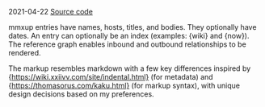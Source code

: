 2021-04-22
[Source code](https://github.com/mrshll/mmx/blob/main/src/mmxup.go)

mmxup entries have names, hosts, titles, and bodies. They optionally have dates. An entry can optionally  be an index
(examples: {wiki} and {now}). The reference graph enables inbound and outbound relationships to be rendered.

The markup resembles markdown with a few key differences inspired by {https://wiki.xxiivv.com/site/indental.html} (for metadata) and {https://thomasorus.com/kaku.html} (for markup syntax), with unique design decisions based on my preferences.
